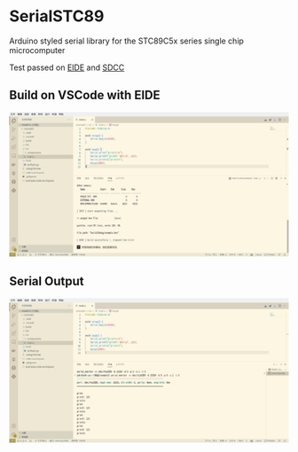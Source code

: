 # SerialSTC89

Arduino styled serial library for the STC89C5x series single chip microcomputer

Test passed on [EIDE](https://github.com/github0null/eide) and [SDCC](https://sdcc.sourceforge.net/)

## Build on VSCode with EIDE

![Build](https://github.com/bclswl0827/SerialSTC89/blob/master/screenshots/1.png)

## Serial Output

![Build](https://github.com/bclswl0827/SerialSTC89/blob/master/screenshots/2.png)
